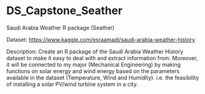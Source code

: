 # DS_Capstone_Seather
Saudi Arabia Weather R package (Seather)  


Dataset: https://www.kaggle.com/esraamadi/saudi-arabia-weather-history


Description: Create an R package of the Saudi Arabia Weather History dataset to make it easy to deal with and extract information from. Moreover, it will be connected to my major (Mechanical Engineering) by making functions on solar energy and wind energy based on the parameters available in the dataset (Temperature, Wind and Humidity). i.e. the feasibility of installing a solar PV/wind turbine system in a city.
